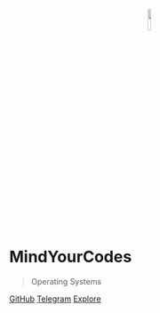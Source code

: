 <p align='center'> <a href="https://www.github.com/organizations/Freaxcode"> <img class="intro" width="10%" src="https://lh3.googleusercontent.com/a-/AOh14GjFVduN3SWE5c75X3kfBqVCQPtCgz3T_IZ8m329=s288-p-rw-no" ></a></p>


# MindYourCodes
> Operating Systems


[GitHub](https://github.com/mindyourcodes/)
[Telegram](#)
[Explore](#basics)

